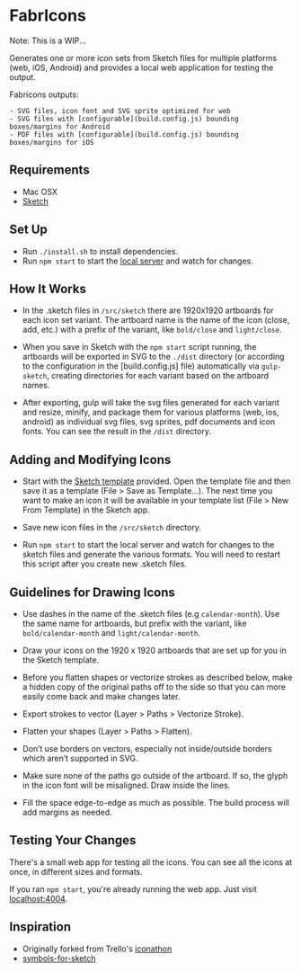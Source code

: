 # FabrIcons

Note: This is a WIP...

Generates one or more icon sets from Sketch files for multiple platforms (web, iOS, Android) and provides a local web application for testing the output.

Fabricons outputs:

    - SVG files, icon font and SVG sprite optimized for web
    - SVG files with [configurable](build.config.js) bounding boxes/margins for Android
    - PDF files with [configurable](build.config.js) bounding boxes/margins for iOS

## Requirements

- Mac OSX
- [Sketch](http://bohemiancoding.com/sketch/)

## Set Up

- Run `./install.sh` to install dependencies.
- Run `npm start` to start the [local server](http://localhost:4004) and watch for changes.

## How It Works

- In the .sketch files in `/src/sketch` there are 1920x1920 artboards for each icon set variant. The artboard name is the name of the icon (close, add, etc.) with a prefix of the variant, like `bold/close` and `light/close`.

- When you save in Sketch with the `npm start` script running, the artboards will be exported in SVG to the `./dist` directory (or according to the configuration in the [build.config.js] file) automatically via `gulp-sketch`, creating directories for each variant based on the artboard names.

- After exporting, gulp will take the svg files generated for each variant and resize, minify, and package them for various platforms (web, ios, android) as individual svg files, svg sprites, pdf documents and icon fonts. You can see the result in the `/dist` directory.

## Adding and Modifying Icons

- Start with the [Sketch template](template.sketch) provided. Open the template file and then save it as a template (File > Save as Template...). The next time you want to make an icon it will be available in your template list (File > New From Template) in the Sketch app.

- Save new icon files in the `/src/sketch` directory.

- Run `npm start` to start the local server and watch for changes to the sketch files and generate the various formats. You will need to restart this script after you create new .sketch files.

## Guidelines for Drawing Icons

- Use dashes in the name of the .sketch files (e.g `calendar-month`). Use the same name for artboards, but prefix with the variant, like `bold/calendar-month` and `light/calendar-month`.

- Draw your icons on the 1920 x 1920 artboards that are set up for you in the Sketch template.

- Before you flatten shapes or vectorize strokes as described below, make a hidden copy of the original paths off to the side so that you can more easily come back and make changes later.

- Export strokes to vector (Layer > Paths > Vectorize Stroke).

- Flatten your shapes (Layer > Paths > Flatten).

- Don’t use borders on vectors, especially not inside/outside borders which aren’t supported in SVG.

- Make sure none of the paths go outside of the artboard. If so, the glyph in the icon font will be misaligned. Draw inside the lines.

- Fill the space edge-to-edge as much as possible. The build process will add margins as needed.

## Testing Your Changes

There's a small web app for testing all the icons. You can see all the icons at once, in different sizes and formats.

If you ran `npm start`, you're already running the web app. Just visit [localhost:4004](http://localhost:4004).

## Inspiration

- Originally forked from Trello's [iconathon](https://github.com/trello/iconathon)
- [symbols-for-sketch](https://github.com/cognitom/symbols-for-sketch)
